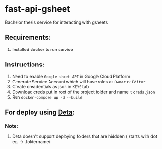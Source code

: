 # fast-api-gsheet

Bachelor thesis service for interacting with gsheets

## Requirements:

1. Installed docker to run service 

## Instructions:

1. Need to enable `Google sheet API` in Google Cloud Platform
2. Generate Service Account which will have roles as `Owner` or `Editor` 
3. Create creadentials as json in `KEYS` tab 
4. Download creds put in root of the project folder and name it `creds.json`
5. Run `docker-compose up -d --build`

## For deploy using [Deta](https://docs.deta.sh/docs/home/):

### Note:
1. Deta doesn't support deploying folders that are hiddden ( starts with dot ex. -> .foldername)
